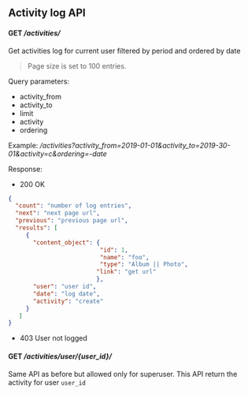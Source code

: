 ## Activity log API

#### **GET** */activities/*

Get activities log for current user filtered by period and ordered by date  
> Page size is set to 100 entries.

Query parameters:
- activity_from
- activity_to
- limit
- activity
- ordering

Example:
*/activities?activity_from=2019-01-01&activity_to=2019-30-01&activity=c&ordering=-date*


Response:
- 200 OK
```json
{
  "count": "number of log entries",
  "next": "next page url",
  "previous": "previous page url",
  "results": [
     {
       "content_object": {
                          "id": 1,
                          "name": "foo",
                          "type": "Album || Photo",
                         "link": "get url"
                         },
       "user": "user id",
       "date": "log date",
       "activity": "create"
     }  
   ]
}
```
- 403 User not logged 

#### **GET** */activities/user/{user_id}/*

Same API as before but allowed only for superuser. This API return the 
activity for user `user_id`

